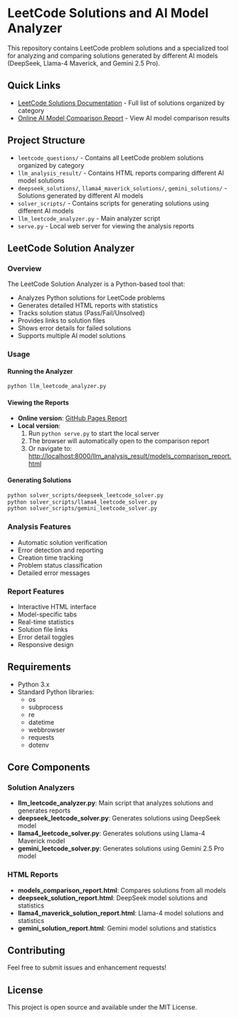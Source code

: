# LeetCode Solutions and AI Model Analyzer

This repository contains LeetCode problem solutions and a specialized tool for analyzing and comparing solutions generated by different AI models (DeepSeek, Llama-4 Maverick, and Gemini 2.5 Pro).

## Quick Links

- [LeetCode Solutions Documentation](leetcode_questions/README.md) - Full list of solutions organized by category
- [Online AI Model Comparison Report](https://donghaozhang.github.io/Leetcode_play/llm_analysis_result/models_comparison_report.html) - View AI model comparison results

## Project Structure

- `leetcode_questions/` - Contains all LeetCode problem solutions organized by category
- `llm_analysis_result/` - Contains HTML reports comparing different AI model solutions
- `deepseek_solutions/`, `llama4_maverick_solutions/`, `gemini_solutions/` - Solutions generated by different AI models
- `solver_scripts/` - Contains scripts for generating solutions using different AI models
- `llm_leetcode_analyzer.py` - Main analyzer script
- `serve.py` - Local web server for viewing the analysis reports

## LeetCode Solution Analyzer

### Overview

The LeetCode Solution Analyzer is a Python-based tool that:
- Analyzes Python solutions for LeetCode problems
- Generates detailed HTML reports with statistics
- Tracks solution status (Pass/Fail/Unsolved)
- Provides links to solution files
- Shows error details for failed solutions
- Supports multiple AI model solutions

### Usage

#### Running the Analyzer
```bash
python llm_leetcode_analyzer.py
```

#### Viewing the Reports
- **Online version**: [GitHub Pages Report](https://donghaozhang.github.io/Leetcode_play/llm_analysis_result/models_comparison_report.html)
- **Local version**:
  1. Run `python serve.py` to start the local server
  2. The browser will automatically open to the comparison report
  3. Or navigate to: [http://localhost:8000/llm_analysis_result/models_comparison_report.html](http://localhost:8000/llm_analysis_result/models_comparison_report.html)

#### Generating Solutions
```bash
python solver_scripts/deepseek_leetcode_solver.py
python solver_scripts/llama4_leetcode_solver.py
python solver_scripts/gemini_leetcode_solver.py
```

### Analysis Features
- Automatic solution verification
- Error detection and reporting
- Creation time tracking
- Problem status classification
- Detailed error messages

### Report Features
- Interactive HTML interface
- Model-specific tabs
- Real-time statistics
- Solution file links
- Error detail toggles
- Responsive design

## Requirements

- Python 3.x
- Standard Python libraries:
  - os
  - subprocess
  - re
  - datetime
  - webbrowser
  - requests
  - dotenv

## Core Components

### Solution Analyzers
- **llm_leetcode_analyzer.py**: Main script that analyzes solutions and generates reports
- **deepseek_leetcode_solver.py**: Generates solutions using DeepSeek model
- **llama4_leetcode_solver.py**: Generates solutions using Llama-4 Maverick model
- **gemini_leetcode_solver.py**: Generates solutions using Gemini 2.5 Pro model

### HTML Reports
- **models_comparison_report.html**: Compares solutions from all models
- **deepseek_solution_report.html**: DeepSeek model solutions and statistics
- **llama4_maverick_solution_report.html**: Llama-4 model solutions and statistics
- **gemini_solution_report.html**: Gemini model solutions and statistics

## Contributing

Feel free to submit issues and enhancement requests!

## License

This project is open source and available under the MIT License.
